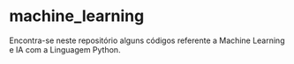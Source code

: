 # machine_learning
 Encontra-se neste repositório alguns códigos referente a Machine Learning e IA com a Linguagem Python.
